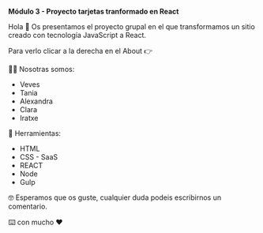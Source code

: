 **Módulo 3 - Proyecto tarjetas tranformado en React**

Hola 👋
Os presentamos el proyecto grupal en el que transformamos un sitio creado con tecnología JavaScript a React.

Para verlo clicar a la derecha en el About 👉

👯‍♀️ Nosotras somos:
 - Veves
 - Tania
 - Alexandra
 - Clara
 - Iratxe

🔧 Herramientas:
 - HTML 
 - CSS - SaaS 
 - REACT
 - Node
 - Gulp

🤓 Esperamos que os guste, cualquier duda podeis escribirnos un comentario.

⌨️ con mucho ❤️